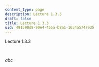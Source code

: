 ```yaml
---
content_type: page
description: Lecture 1.3.3
draft: false
title: Lecture 1.3.3
uid: 491590d8-90e4-455a-b8a1-1634a5747e35
---
```

Lecture 1.3.3

 

*abc*